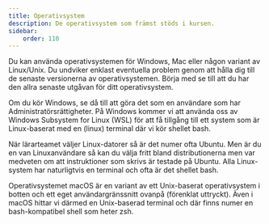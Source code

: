 ```yaml
---
title: Operativsystem
description: De operativsystem som främst stöds i kursen.
sidebar:
    order: 110
---
```


Du kan använda operativsystemen för Windows, Mac eller någon variant av Linux/Unix. Du undviker enklast eventuella problem genom att hålla dig till de senaste versionerna av operativsystemen. Börja med se till att du har den allra senaste utgåvan för ditt operativsystem.

Om du kör Windows, se då till att göra det som en användare som har Administratörsrättigheter. På Windows kommer vi att använda oss av Windows Subsystem for Linux (WSL) för att få tillgång till ett system som är Linux-baserat med en (linux) terminal där vi kör shellet bash.

När lärarteamet väljer Linux-datorer så är det numer ofta Ubuntu. Men är du en van Linuxanvändare så kan du välja fritt bland distributionerna men var medveten om att instruktioner som skrivs är testade på Ubuntu. Alla Linux-system har naturligtvis en terminal och ofta är det shellet bash.

Operativsystemet macOS är en variant av ett Unix-baserat operativsystem i botten och ett eget användargränssnitt ovanpå (förenklat uttryckt). Även i macOS hittar vi därmed en Unix-baserad terminal och där finns numer en bash-kompatibel shell som heter zsh.